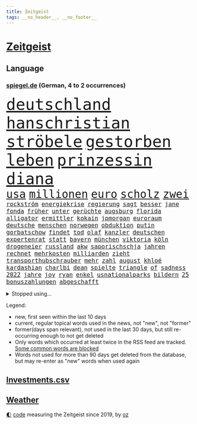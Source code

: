 ```yaml
---
title: Zeitgeist
tags: __no_header__, __no_footer__
---
```


# [Zeitgeist](https://oliz.io/zeitgeist/)

## Language

<h3><a href="https://www.spiegel.de" target="_blank">spiegel.de</a> (German, 4 to 2 occurrences)</h3>
<p style="font-family:monospace">
<span style="font-size:32pt"><a href="news_links.html#deutschland" class="current">deutschland</a></span>
<span style="font-size:32pt"><a href="news_links.html#hanschristian" class="new">hanschristian</a></span>
<span style="font-size:32pt"><a href="news_links.html#ströbele" class="new">ströbele</a></span>
<span style="font-size:32pt"><a href="news_links.html#gestorben" class="current">gestorben</a></span>
<span style="font-size:32pt"><a href="news_links.html#leben" class="current">leben</a></span>
<span style="font-size:32pt"><a href="news_links.html#prinzessin" class="current">prinzessin</a></span>
<span style="font-size:32pt"><a href="news_links.html#diana" class="current">diana</a></span>
<br>
<span style="font-size:22pt"><a href="news_links.html#usa" class="current">usa</a></span>
<span style="font-size:22pt"><a href="news_links.html#millionen" class="current">millionen</a></span>
<span style="font-size:22pt"><a href="news_links.html#euro" class="current">euro</a></span>
<span style="font-size:22pt"><a href="news_links.html#scholz" class="current">scholz</a></span>
<span style="font-size:22pt"><a href="news_links.html#zwei" class="current">zwei</a></span>
<br>
<span style="font-size:12pt"><a href="news_links.html#rockström" class="new">rockström</a></span>
<span style="font-size:12pt"><a href="news_links.html#energiekrise" class="current">energiekrise</a></span>
<span style="font-size:12pt"><a href="news_links.html#regierung" class="current">regierung</a></span>
<span style="font-size:12pt"><a href="news_links.html#sagt" class="current">sagt</a></span>
<span style="font-size:12pt"><a href="news_links.html#besser" class="current">besser</a></span>
<span style="font-size:12pt"><a href="news_links.html#jane" class="new">jane</a></span>
<span style="font-size:12pt"><a href="news_links.html#fonda" class="new">fonda</a></span>
<span style="font-size:12pt"><a href="news_links.html#früher" class="current">früher</a></span>
<span style="font-size:12pt"><a href="news_links.html#unter" class="current">unter</a></span>
<span style="font-size:12pt"><a href="news_links.html#gerüchte" class="current">gerüchte</a></span>
<span style="font-size:12pt"><a href="news_links.html#augsburg" class="current">augsburg</a></span>
<span style="font-size:12pt"><a href="news_links.html#florida" class="current">florida</a></span>
<span style="font-size:12pt"><a href="news_links.html#alligator" class="current">alligator</a></span>
<span style="font-size:12pt"><a href="news_links.html#ermittler" class="current">ermittler</a></span>
<span style="font-size:12pt"><a href="news_links.html#kokain" class="current">kokain</a></span>
<span style="font-size:12pt"><a href="news_links.html#jpmorgan" class="new">jpmorgan</a></span>
<span style="font-size:12pt"><a href="news_links.html#euroraum" class="current">euroraum</a></span>
<span style="font-size:12pt"><a href="news_links.html#deutsche" class="current">deutsche</a></span>
<span style="font-size:12pt"><a href="news_links.html#menschen" class="current">menschen</a></span>
<span style="font-size:12pt"><a href="news_links.html#norwegen" class="current">norwegen</a></span>
<span style="font-size:12pt"><a href="news_links.html#obduktion" class="current">obduktion</a></span>
<span style="font-size:12pt"><a href="news_links.html#putin" class="current">putin</a></span>
<span style="font-size:12pt"><a href="news_links.html#gorbatschow" class="new">gorbatschow</a></span>
<span style="font-size:12pt"><a href="news_links.html#findet" class="current">findet</a></span>
<span style="font-size:12pt"><a href="news_links.html#tod" class="current">tod</a></span>
<span style="font-size:12pt"><a href="news_links.html#olaf" class="current">olaf</a></span>
<span style="font-size:12pt"><a href="news_links.html#kanzler" class="current">kanzler</a></span>
<span style="font-size:12pt"><a href="news_links.html#deutschen" class="current">deutschen</a></span>
<span style="font-size:12pt"><a href="news_links.html#expertenrat" class="current">expertenrat</a></span>
<span style="font-size:12pt"><a href="news_links.html#statt" class="current">statt</a></span>
<span style="font-size:12pt"><a href="news_links.html#bayern" class="current">bayern</a></span>
<span style="font-size:12pt"><a href="news_links.html#münchen" class="current">münchen</a></span>
<span style="font-size:12pt"><a href="news_links.html#viktoria" class="current">viktoria</a></span>
<span style="font-size:12pt"><a href="news_links.html#köln" class="current">köln</a></span>
<span style="font-size:12pt"><a href="news_links.html#drogeneier" class="new">drogeneier</a></span>
<span style="font-size:12pt"><a href="news_links.html#russland" class="current">russland</a></span>
<span style="font-size:12pt"><a href="news_links.html#akw" class="current">akw</a></span>
<span style="font-size:12pt"><a href="news_links.html#saporischschja" class="current">saporischschja</a></span>
<span style="font-size:12pt"><a href="news_links.html#jahren" class="current">jahren</a></span>
<span style="font-size:12pt"><a href="news_links.html#rechnet" class="current">rechnet</a></span>
<span style="font-size:12pt"><a href="news_links.html#mehrkosten" class="current">mehrkosten</a></span>
<span style="font-size:12pt"><a href="news_links.html#milliarden" class="current">milliarden</a></span>
<span style="font-size:12pt"><a href="news_links.html#zieht" class="current">zieht</a></span>
<span style="font-size:12pt"><a href="news_links.html#transporthubschrauber" class="current">transporthubschrauber</a></span>
<span style="font-size:12pt"><a href="news_links.html#mehr" class="current">mehr</a></span>
<span style="font-size:12pt"><a href="news_links.html#zahl" class="current">zahl</a></span>
<span style="font-size:12pt"><a href="news_links.html#august" class="current">august</a></span>
<span style="font-size:12pt"><a href="news_links.html#khloé" class="new">khloé</a></span>
<span style="font-size:12pt"><a href="news_links.html#kardashian" class="current">kardashian</a></span>
<span style="font-size:12pt"><a href="news_links.html#charlbi" class="new">charlbi</a></span>
<span style="font-size:12pt"><a href="news_links.html#dean" class="new">dean</a></span>
<span style="font-size:12pt"><a href="news_links.html#spielte" class="current">spielte</a></span>
<span style="font-size:12pt"><a href="news_links.html#triangle" class="new">triangle</a></span>
<span style="font-size:12pt"><a href="news_links.html#of" class="current">of</a></span>
<span style="font-size:12pt"><a href="news_links.html#sadness" class="new">sadness</a></span>
<span style="font-size:12pt"><a href="news_links.html#2022" class="current">2022</a></span>
<span style="font-size:12pt"><a href="news_links.html#jahre" class="current">jahre</a></span>
<span style="font-size:12pt"><a href="news_links.html#joy" class="current">joy</a></span>
<span style="font-size:12pt"><a href="news_links.html#ryan" class="current">ryan</a></span>
<span style="font-size:12pt"><a href="news_links.html#enkel" class="current">enkel</a></span>
<span style="font-size:12pt"><a href="news_links.html#usnationalparks" class="new">usnationalparks</a></span>
<span style="font-size:12pt"><a href="news_links.html#bildern" class="current">bildern</a></span>
<span style="font-size:12pt"><a href="news_links.html#25" class="current">25</a></span>
<span style="font-size:12pt"><a href="news_links.html#bonuszahlungen" class="new">bonuszahlungen</a></span>
<span style="font-size:12pt"><a href="news_links.html#abgeschafft" class="current">abgeschafft</a></span>
</p>
<details>
<summary>Stopped using...</summary>
<p class="former" style="font-size:12pt">
freuen(679) flüge(678) kämpfte(678) tiktok(678) paare(677) vorsitzende(677) demonstriert(676) is(676) kraft(676) unterschiede(676) daniel(675) dänemark(675) internationaler(675) terroristen(675) usaußenminister(675) vollständig(675) debüt(674) diskriminierung(674) erstaunlich(674) ifoinstitut(674) innenminister(674) krankenhäuser(674) regime(674) software(674) teslachef(674) verschoben(674) zuschauer(674) 125(673) amerikaner(673) angeklagte(673) beobachten(673) bundesrepublik(673) gesagt(673) lobt(673) verpflichtet(673) falls(672) gewaltige(672) höchste(672) jury(672) jüngsten(672) preisen(672) richtig(672) seitdem(672) taten(672) verweigern(672) zwang(672) überwinden(672) badenwürttembergs(671) dauerhaft(671) ertragen(671) hieß(671) politischen(671) rasant(671) wales(671) zuversicht(671) ausbruch(670) beachten(670) doku(670) eng(670) gast(670) hollywood(670) kliniken(670) künftige(670) netzwerken(670) paul(670) position(670) räumen(670) schlimmsten(670) smith(670) überschattet(670) 42(669) 50000(669) amerika(669) aufsehen(669) ausprobiert(669) auswahl(669) außen(669) elektroauto(669) fenster(669) norbert(669) strengere(669) verpassen(669) 29(668) angenommen(668) ankündigung(668) appell(668) begründung(668) dachte(668) demonstrieren(668) einstigen(668) großbritanniens(668) leon(668) orbán(668) problemen(668) szenen(668) viktor(668) widerspruch(668) anbieten(667) bedenken(667) gekündigt(667) leiten(667) minderheit(667) spätestens(667) punkten(666) sensation(666) unterzeichnet(666) usschauspielerin(666) weitergegeben(666) 94(665) berg(665) kapitol(665) litauen(665) regt(665) rand(664) rekord(664) trennt(664) verbindung(664) verdienen(664) beschert(663) chancen(663) enthüllt(663) erbe(663) ermordeten(663) flüchtlingen(663) inszeniert(663) radikale(663) reagierten(663) stammt(663) hölle(662) oppositionelle(662) via(662) beiträge(661) geflogen(661) meinungsfreiheit(661) netzwerk(661) rivale(661) siegen(661) verspielt(661) zwischenzeitlich(661) erfunden(660) rollen(660) arabische(659) stelle(659) gaben(658) glücklich(658) hürden(658) antisemitismus(657) gang(657) gesehen(657) jong(657) offiziellen(657) pflegekräfte(657) porsche(657) un(657) verfehlt(657) berühmten(656) erschienen(655) gegnern(655) stieß(655) verbessert(655) 4(654) empfängt(654) geprägt(654) gesundheitsministerium(654) migration(654) rettete(654) betrifft(653) erwachsenen(653) iphone(651) kommende(651) motor(651) rollt(651) alexandra(650) konkrete(650) marco(650) herz(649) le(648) unzufrieden(648) zukünftig(647) angehörige(646) pushbacks(646) sydney(646) katja(645) offenbart(645) rentner(645) whatsapp(645) einig(644) leider(643) schlugen(643) retter(642) jeff(640) praxis(639) wendet(639) tisch(637) hinterlässt(633) intelligenz(633) künstliche(633) dutzend(632) enthüllungen(631) grünenchefin(631) kontert(629) patzt(628) normalerweise(625) musik(624) premiers(622) atomabkommen(620) anderswo(617) drohne(615) marine(613) blinken(612) politischer(605) ärmelkanal(601) coronaimpfung(598) mallorca(575) technische(569) 18jähriger(546) promille(516) drohschreiben(510) herausragende(485) finanziert(472) dynamo(460) besonderes(449) 800(447) 38(443) erholen(442) gefilmt(438) impfgegner(436) akzeptieren(432) benzinpreise(427) aktionäre(426) erlebnisse(424) fotografen(420) strikt(412) emirate(403) veröffentlichung(400) dick(399) britney(398) erhebung(398) spears(398) spiegelpodcast(396) zugestimmt(395) australischen(394) gestalten(394) axel(393) verunsichert(393) auszeit(389) zwischendurch(389) wandte(386) emiraten(385) technischen(384) ermordung(382) rohstoff(378) vertretung(375) kuriose(373) leistungen(370) änderung(366) nicole(364) regnet(363) befürwortet(362) staatskonzern(362) sechste(360) bedrohen(356) erkrankte(355) iphones(355) nouripour(353) omid(353) ankommen(352) fatalen(352) verbrannt(351) übertragen(351) einmarsch(349) dax(348) schürt(347) tsg(343) mike(341) bedürftige(340) rolling(339) immobilien(338) gefiel(336) verbündeten(335) vertritt(335) diebe(334) milch(334) grenzzaun(333) meldeten(333) offene(333) zuwachs(332) koalitionsvertrag(329) gesetzesänderung(327) anheben(325) söders(325) fünftel(320) saarbrücken(319) exklusiven(318) geheim(317) beeinflusst(316) großbank(316) amtskollegen(311) betreten(311) genügt(310) abschreckung(309) verschlechtert(309) wesen(305) umstellung(303) alarmieren(300) eingedrungen(299) gedrängt(299) wilde(298) gap(294) importieren(292) 74(287) kommentiert(287) renaissance(285) schuldenbremse(285) verläuft(285) legendäre(283) menschlichkeit(282) dritter(281) mutterkonzern(281) credit(280) suisse(280) valencia(279) vorwand(279) oberlandesgericht(278) coronapatienten(277) bas(276) boykott(276) bärbel(276) eindringlichen(276) case(274) porträtiert(274) hinrichtungen(271) kritikern(269) arbeitskampf(268) auge(268) laura(265) kentucky(264) vatikan(262) svenja(261) hohes(260) otto(260) aggression(259) tradition(259) wirtschaftlich(259) ozean(256) diskussionen(254) oskar(253) wmteilnahme(253) menschenrechtslage(251) motive(251) organisatoren(247) behält(246) nordirak(245) omikron(243) omikronvariante(242) papa(239) rasch(238) behauptungen(236) chris(236) eukommissionschefin(236) kriegsverbrecher(236) begleiter(235) senden(235) model(233) moskauer(233) diplomatie(232) erzwingen(232) oscars(232) einzig(231) greuther(231) bundesinnenministerin(230) aufgestellt(229) buchenwald(229) einrichtungen(227) juan(227) kehrtwende(224) adolf(223) getäuscht(223) gefechte(221) weltbekannt(220) aufrüstung(219) auktionshaus(219) sozialleistungen(219) beschleunigen(218) etappe(218) stabilität(218) ausgebreitet(217) spektakel(217) unterstützte(216) dom(215) verkünden(214) anträge(212) waffenstillstand(212) stefanie(211) mitgliedstaaten(210) zählte(210) euch(207) sky(207) spaltung(205) wettkampf(204) beyoncé(203) kasachstan(202) streiken(202) muslimische(200) parteiführung(200) überwachungskameras(200) enttäuschend(198) gefangen(198) streik(198) genozid(197) schnelltest(197) wiederum(196) stuttgarter(193) sánchez(193) konsumenten(192) massenmord(192) bürgerkrieg(190) klingen(190) 350(189) barbara(187) vereinigte(186) währungsfonds(186) wüten(186) solo(184) verkraften(183) dramatischer(182) staatskanzlei(182) gestrandet(181) neubauten(181) küsten(179) great(178) ansehen(177) jener(177) it(176) gewölbe(175) befristete(174) flughafens(173) gitter(173) nordkoreanische(173) asylsuchende(172) dissidenten(172) geplanter(172) fieber(171) problems(171) lehnte(169) marokko(169) erhob(167) fantastisch(167) abgewendet(166) aufhebung(166) usamerikanerin(166) ausgeweitet(165) erwischte(165) vermieter(164) umzusetzen(163) champsélysées(162) pannen(162) schildern(162) sportart(161) 170(159) anzug(159) erfolgreicher(159) finaleinzug(159) plastik(159) seltsamen(159) angel(157) auslöst(156) bibi(156) fußballspiel(156) asienreise(155) spannendes(154) anliegen(153) olena(153) schmerzen(153) bundesligaspiel(152) coronainfizierte(152) rekordtief(152) empfang(151) evakuierung(150) gefangenschaft(150) hochschule(150) sondervermögen(150) söhne(150) katastrophalen(149) panzern(149) blutigen(147) darstellungen(146) eingetroffen(146) group(146) flüchten(145) speicher(145) drosseln(144) hackergruppe(144) typ(144) auflösung(143) gemeint(143) ruanda(143) rechneten(142) saisonende(142) selenska(142) wilke(142) geleitet(141) zugegeben(141) gottes(140) jäger(140) staatspropaganda(140) vergeltung(140) çavuşoğlu(140) weltmeisters(139) lodern(138) sowieso(137) windkraft(136) leclerc(134) pogačar(134) tadej(134) agentur(133) mitgliedschaft(133) möhring(133) smarten(133) verwüstungen(133) wotan(133) millionenspende(132) schweres(132) suchten(132) umsätze(132) angestellte(131) aufgeführt(131) heimatdorf(131) spart(131) villen(131) halbiert(130) interner(130) untergebracht(130) vorsätzlichen(130) gewerkschaften(129) indem(129) ostafrika(129) engpass(128) liveübertragung(128) mehrfachraketenwerfer(128) nähten(128) unterschreibt(127) abscheulich(126) überträgt(126) formel1rennen(125) fox(125) notfall(125) downsyndrom(124) humor(124) stocken(124) unionsfraktionschef(124) verweis(124) vorsätzlicher(124) zuschauern(124) ausfall(123) diesjährigen(123) parade(123) streifen(123) vorangetrieben(123) völkermord(123) abgrund(122) arbeitslosigkeit(122) ruhm(122) elend(121) erwies(121) gashahn(121) gerichtssaal(121) spannung(121) tu(121) verlorene(121) insolvenzen(120) markiert(120) ideologie(119) khashoggi(119) leichenfund(119) mcdonald's(119) weichen(119) zulegen(119) ordentlich(118) antisemitische(117) bühnen(117) waffengesetze(117) wahrscheinlichkeit(117) hungerkrise(116) nachfolgerin(116) heike(115) hungerkatastrophe(115) konkret(115) labor(115) enges(113) élyséepalast(113) tvsender(112) weiblichen(112) locken(111) mitfinanziert(111) neuwahlen(111) fotografie(110) brasilianische(109) vermisster(109) interessant(108) jack(108) verhältnisse(108) bebt(107) golden(107) täglichen(107) punks(106) furcht(105) schindler(105) unbekannt(105) dc(104) enttäuschenden(104) heimwm(104) queeren(104) rettungseinsatz(104) vergessenheit(104) färöerinseln(103) kriegsschiff(103) publik(103) gepard(102) steigerung(102) panzerlieferungen(101) verstehe(101) depp(100) johnny(100) dünn(99) stahlwerk(99) üblichen(99) herbe(98) liberale(98) yellen(98) existenz(97) kopenhagen(97) beschädigte(96) isoliert(96) kinderinterview(96) russell(96) überwachungssoftware(96) bundeskanzlers(95) involviert(95) regierungskrise(95) trennten(95) helllichten(94) kleinflugzeug(93) kleinflugzeugs(93) panzerhaubitze(93) parteichefin(93) delfine(92) frontex(92) ko(92) kühl(92) zehnte(92) ägäis(92) bezahlbar(91) milliardengewinn(91) nationalversammlung(91) fabrice(90) krebsdiagnose(90) leggeri(90) täuschungsmanöver(90) unsicheren(90) ehrt(89) erlittenen(89) ex(89) gefressen(89) gelegentlich(89) kürzt(89) stagniert(89) verschlimmern(89) zurückholen(89) alarmstufe(88) bedrohlich(88) belastungsprobe(88) hinterzogen(88) titelrennen(88) ungarische(88) amtskollege(87) dinner(87) intellektueller(87) judd(87) verhaftungen(87) balotelli(86) empfohlen(86) großfamilie(86) hubschraubern(86) tschechische(86) vinken(86) auszugleichen(85) rammstein(85) rollfeld(85) sinne(85) tony(85) verdrängt(85) brennen(84) jena(84) mobbing(84) panzerhaubitzen(84) weltverband(84) atlas(83) fortführung(83) militärparade(83) rechtsextremistin(83) schwindelgefühlen(83) startups(83) sylt(83) zimmern(83) budapest(82) einsatzes(82) gestürmt(82) irreguläre(82) irritationen(82) prämie(82) rügen(82) thronfolger(82) fußballeuropameisterschaft(81) unbesetzt(81) vermarktet(81) weitreichenden(81) weltuntergang(81) folterte(80) getreideexport(80) marozsán(80) chinesischer(79) dänischen(79) einsatzkräften(79) guckt(79) irrweg(79) panzerringtausch(79) plätze(79) saudiarabischer(79) vergewaltiger(79) ausgezahlt(78) dauerhaften(78) lake(78) mead(78) subvention(78) zehnkampf(78) brandenburgischen(77) verbrenner(77) zeitfahren(77) frustriert(76) vermelden(76) geschwister(75) jene(75) lebensgefährtin(75) radsportgeschichte(75) spurlos(75) vertane(75) billigflieger(74) gejubelt(74) löschflugzeuge(74) spannender(74) tiefsten(74) zeichnen(74) angeschlagenen(73) asean(73) budget(73) dow(73) mischwälder(73) nordirlandprotokoll(73) sanktionieren(73) selbstversuch(73) verschleiert(73) versinkt(73) wertvollste(73) effizienter(72) elfmeterschießen(72) heimspiel(72) moser(72) titelverteidiger(72) beirut(71) erdgasfelder(71) hui(71) zeitungen(71) afrikanische(70) gespart(70) schwangerschaftsabbruch(70) snapchat(70) ulrich(70) angemessenes(69) einhalten(69) einrichtungsbezogene(69) jungs(69) nächster(69) ringtausches(69) tierschutz(69) toben(69) unhcr(69) vermieden(69) wein(69) 90000(68) aufgebaut(68) claßen(68) edin(68) flugverkehr(68) hüpfen(68) provider(68) terzic(68) terzić(68) verdiente(68) demokrat(67) einreichen(67) junta(67) kaffee(67) ohnmächtig(67) erlebten(66) gesundheitsbehörde(66) missgeschick(66) stürmten(66) unterschreiben(66) überstandener(66) angespannten(65) erneuerte(65) gewütet(65) hilfeschrei(65) irakische(65) jason(65) koalitionsverhandlungen(65) malaika(65) mihambo(65) saisonbeginn(65) unverschämt(65) demonstrierten(64) einschlafen(64) ernie(64) selbstbewusste(64) sesamstraße(64) sozialpolitik(64) weltrekord(64) cartoonisten(63) fiebert(63) gefrierpunkt(63) nordirlandstreit(63) nostalgie(63) qualifizierte(63) sturmgewehren(63) 75jähriger(62) durcheinander(62) geschwistern(62) gewirbelt(62) gleicht(62) josé(62) nerv(62) pompeji(62) prix(62) schergen(62) straßenblockaden(62) zurückzuführen(62) 418(61) abgesägt(61) angestrebten(61) apokalypse(61) formel1karriere(61) friedliche(61) pflegerin(61) regierungsamt(61) spritpreis(61) dfbmänner(60) gedeckelt(60) paolo(60) sahen(60) selbstsicher(60) aufzeichnung(59) jährliche(59) neuwahl(59) spitzt(59) vogue(59) vorgeführt(59) abgerechnet(58) belogen(58) entthronte(58) erforderlichen(58) erstellt(58) gegenzug(58) geimpfte(58) jimmy(58) leide(58) zdfinterview(58) bobbycar(57) dfbelf(57) hilfsgelder(57) trudelt(57) youtube(57) zensus(57) konzentrationslager(56) neunjährigen(56) zurückliegt(56) angepasst(55) fotografierten(55) shakira(55) trisomie(55) kehle(54) oberstaatsanwalt(54) wissenschaftlerinnen(54) bass(53) blätter(53) gouverneurin(53) ki(53) misshandelt(53) oberösterreich(53) schwersten(53) standards(53) unwahrscheinlicher(53) vertrat(53) windeln(53) wohneigentum(53) wunschspieler(53) florenz(52) fußballbundesligisten(52) hardliner(52) kennzeichnung(52) popp(52) positivity(52) präsidentschaftskandidatur(52) regenbogenflagge(52) saßen(52) seemanöver(52) sturmgewehre(52) terrororganisation(52) tourauftakt(52) ballermann(51) herein(51) konkurrieren(51) newsletter(51) mobilisieren(50) zeitverschwendung(50) grosz(49) kristen(49) remmo(49) zweijährigen(49) überlegenheit(49) ashley(48) betriebskosten(48) fastfoodkette(48) feuert(48) geprägten(48) hollywoodschauspieler(48) leoparden(48) lyon(48) ozeanen(48) platziert(48) unerwarteten(48) weltklasse(48) disziplin(47) erfinder(47) erwerb(47) janosch(47) rassismusvorwürfe(47) warnstreik(47) zeitgeist(47) aert(46) blass(46) blues(46) großartige(46) hamm(46) performance(46) wout(46) amazonasgebiet(45) baku(45) comic(45) heim(45) korrigiert(45) phillips(45) profiteure(45) redakteur(45) sbahn(45) taugte(45) verbrennt(45) versorgungskrise(45) 450(44) gegenwehr(44) kronprinzen(44) kurzerhand(44) leichtathletikwm(44) regenbogenfahne(44) reinhold(44) usuntersuchungsausschuss(44) abschwung(43) fühle(43) geplantem(43) infizierten(43) kälter(43) smarte(43) 1974(42) bock(42) braun(42) dfbauswahl(42) frackinggas(42) großeltern(42) judensau(42) sackgasse(42) stadtkirche(42) tierquälerei(42) wittenberger(42) bewusstsein(41) feldern(41) gebrannt(41) gomez(41) gottschalk(41) nervöse(41) pence(41) rockbands(41) schottergärten(41) selena(41) eautos(40) fasziniert(40) finanzministerin(40) mieterbund(40) sinnvoller(40) stiller(40) angespannte(39) anruf(39) beurlaubt(39) golfregion(39) körperliche(39) lamda(39) landeskriminalamt(39) statistische(39) vize(39) waldbrandlage(39) zuschreibt(39) beute(38) katholiken(38) kfw(38) synodalen(38) voguecover(38) weltstar(38) abwarten(37) ballermannsong(37) bäder(37) eingeweiht(37) gassparen(37) ushauptstadt(37) verbraucherinnen(37) wassertemperatur(37) wuchs(37) artillerie(36) bühl(36) drosselt(36) erbeutet(36) gassigehen(36) gen(36) oper(36) secret(36) stadtoberhäupter(36) synthetischen(36) todesurteile(36) urlaubsinsel(36) bagdad(35) berüchtigte(35) rücksitz(35) seitenwinde(35) 42jährigen(34) ammoniak(34) aufwendige(34) herrn(34) koste(34) untätigkeit(34) unzufriedenheit(34) exklave(33) harun(33) lauwarm(33) sehnen(33) zoff(33) gebärmutter(32) kaufte(32) 360(31) albtraum(31) herbstwelle(31) posieren(31) rückschläge(31) umstrittenem(31) armand(30) beharrt(30) einkommensteuer(30) elmo(30) geplagt(30) grausamkeit(30) jubeln(30) natopartnern(30) ronaldos(30) schnellt(30) tropfen(30) elvis(29) künstlerisches(29) melilla(29) prostituierten(29) quote(29) rechtsruck(29) streikt(29) usamerikanischer(29) verleihung(29) wintersport(29) zurückkehrt(29) chemotherapie(28) führungswechsel(28) gartenkolumne(28) kiloweise(28) leichtathleten(28) retuschierte(28) sexistische(28) waffenrecht(28) zajac(28) zoohandlung(28) akws(27) benzinpreis(27) fußballbund(27) gescheiterten(27) illinois(27) kaplan(27) mclaughlin(27) verschlechterung(27) dazn(26) erdatmosphäre(26) frankreichrundfahrt(26) lesbos(26) luftabwehrsysteme(26) river(26) tiergarten(26) demokratieaktivisten(25) diess(25) emobilität(25) gastronomen(25) klärung(25) landwirtschaft(25) partien(25) verpflichten(25) 850(24) duplantis(24) einflussreichen(24) genähert(24) kajakfahren(24) na(24) sanitär(24) schildkröte(24) stroms(24) traumatischen(24) vorlage(24) wissenschaftlich(24) ausblick(23) befüllen(23) beharren(23) branchenverband(23) efuels(23) nahrungsmittelpreise(23) pedro(23) rausch(23) satirikerduo(23) topfahrer(23) alicia(22) berühmtheit(22) besuche(22) colombo(22) etappen(22) felsbrocken(22) finaler(22) führe(22) gefährt(22) vordergrund(22) vwchef(22) alpengletscher(21) gruß(21) hektischen(21) jüdischer(21) umweltauflagen(21) 103(20) csd(20) elena(20) heizungen(20) office(20) schönheitsideale(20) spiegeltvreporter(20) vertraglich(20) wallace(20) abgefangen(19) drehkreuzen(19) drohnenangriff(19) hinunter(19) kulturbetrieb(19) pendant(19) rückzieher(19) ägyptischen(19) angreiferin(18) bruttoinlandsprodukts(18) einsetzte(18) gasversorger(18) landratsamt(18) laute(18) parteifreund(18) vergebung(18) weitsprungweltmeisterin(18) 6000(17) kürzungen(17) mails(17) menschenrechtsorganisationen(17) patel(17) priti(17) schämen(17) unverhofften(17) echter(16) gesundheitskommissarin(16) gujarat(16) kyriakides(16) legalisiert(16) magull(16) prostitution(16) vesuv(16) vulkans(16) zeigefinger(16) bell(15) czaja(15) dirigent(15) gesamtwertung(15) gesundheitssystem(15) gewisse(15) pfosten(15) reisechaos(15) taxi(15) vingegaard(15) 1998(14) atmen(14) auslandspodcast(14) geräumt(14) waffenhersteller(14) überdimensioniert(14) gedenkstätte(13) hörer(13) luftgewehr(13) rindern(13) umgekommen(13) vertrauter(13) wille(13) yosemitenationalpark(13) coronaeinschränkungen(12) militärregierung(12) seltsam(12) zehnstellige(12) ächzt(12) überfrachtet(12) aufgestockt(11) coronaschutzmaßnahmen(11) geknackt(11) gelieferten(11) iwf(11) jackpot(11) nordsyrien(11) subventionen(11) tumor(11)
</p>
</details>
<p>Legend:
<ul>
<li><span class="new">new</span>, first seen within the last 10 days</li>
<li><span class="current">current</span>, regular topical words used in the news, not "new", not "former"</li>
<li><span class="former">former(days span relevant)</span>, not used in the last 30 days, but still re-occurring enough to not get deleted</li>
<li>Only words which occurred at least twice in the RSS feed are tracked. <a href="language/filters.py">Some common words are blocked</a></li>
<li>Words not used for more than 90 days get deleted from the database, but may re-enter as "new" words when used again</li>
</ul>
</p>

## [Investments](investments.html)[.csv](investments.csv)

## [Weather](weather.html)

<footer>
<a href="javascript:toggleTheme()" class="nav">🌓</a>
<a href="https://github.com/ooz/zeitgeist">code</a> measuring the Zeitgeist since 2019, by <a href="https://oliz.io">oz</a>
</footer>
